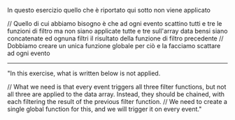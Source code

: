 
 In questo esercizio quello che è riportato qui sotto non viene applicato
 
 //  Quello di cui abbiamo bisogno è che ad ogni evento scattino tutti e tre le funzioni di filtro ma non siano applicate tutte e tre sull'array data bensi siano concatenate ed ognuna filtri il risultato della funzione di filtro precedente 
// Dobbiamo creare un unica funzione globale per ciò e la facciamo scattare ad ogni evento

--------------------------------------------------------------------------------------------------------------------------------------------------------------------------------------------

"In this exercise, what is written below is not applied.

// What we need is that every event triggers all three filter functions, but not all three are applied to the data array. Instead, they should be chained, with each filtering the result of the previous filter function. // We need to create a single global function for this, and we will trigger it on every event."
